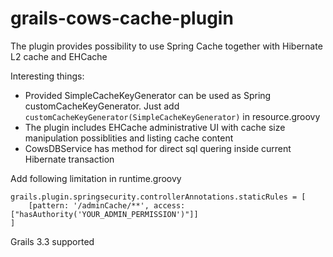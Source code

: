 # grails-cows-cache-plugin

The plugin provides possibility to use Spring Cache together with Hibernate L2 cache and EHCache 

Interesting things:
* Provided SimpleCacheKeyGenerator can be used as Spring customCacheKeyGenerator. Just add `customCacheKeyGenerator(SimpleCacheKeyGenerator)` in resource.groovy
* The plugin includes EHCache administrative UI with cache size manipulation possiblities and listing cache content
* CowsDBService has method for direct sql quering inside current Hibernate transaction
      
      
Add following limitation in runtime.groovy 
```
grails.plugin.springsecurity.controllerAnnotations.staticRules = [
    [pattern: '/adminCache/**', access:["hasAuthority('YOUR_ADMIN_PERMISSION')"]]
]
```
      
Grails 3.3 supported      